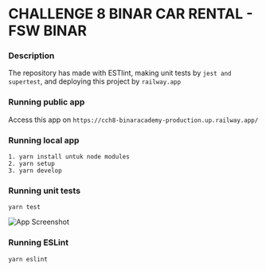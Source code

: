 # CHALLENGE 8 BINAR CAR RENTAL - FSW BINAR

### Description
The repository has made with ESTlint, making unit tests by ```jest and supertest```, and deploying this project by ```railway.app```

### Running public app
Access this app on ```https://cch8-binaracademy-production.up.railway.app/```

### Running local app
```
1. yarn install untuk node modules
2. yarn setup
3. yarn develop
```

### Running unit tests
```
yarn test
```

![App Screenshot](https://res.cloudinary.com/dd93u8fa5/image/upload/v1668862892/Binar%20Academy/Unit_tests_yszuux.jpg)

### Running ESLint
```
yarn eslint
```